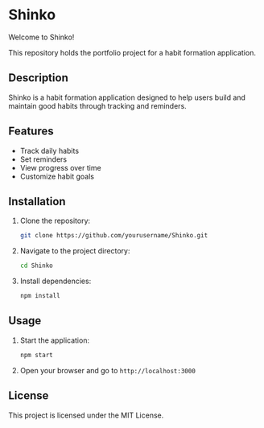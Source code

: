 # Shinko

Welcome to Shinko!

This repository holds the portfolio project for a habit formation application.

## Description
Shinko is a habit formation application designed to help users build and maintain good habits through tracking and reminders.

## Features
- Track daily habits
- Set reminders
- View progress over time
- Customize habit goals

## Installation
1. Clone the repository:
    ```bash
    git clone https://github.com/yourusername/Shinko.git
    ```
2. Navigate to the project directory:
    ```bash
    cd Shinko
    ```
3. Install dependencies:
    ```bash
    npm install
    ```

## Usage
1. Start the application:
    ```bash
    npm start
    ```
2. Open your browser and go to `http://localhost:3000`

## License
This project is licensed under the MIT License.
